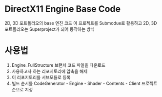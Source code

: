 # DirectX11 Engine Base Code
2D, 3D 포트폴리오의 base 엔진 코드
이 프로젝트를 Submodue로 활용하고 2D, 3D 포트폴리오는 Superproject가 되어 동작하는 방식

# 사용법
1. Engine_FullStructure 브랜치 코드 파일을 다운로드
2. 사용하고자 하는 리포지토리에 압축을 해제
3. 이 리포지토리를 서브모듈로 등록
4. 빌드 순서를 CodeGenerator - Engine - Shader - Contents - Client 프로젝트 순으로 지정
